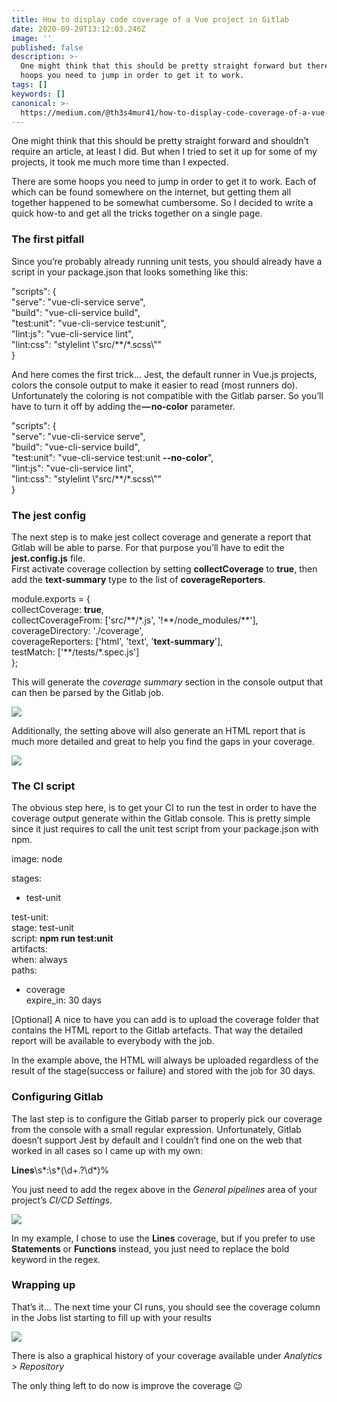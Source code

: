 ```yaml
---
title: How to display code coverage of a Vue project in Gitlab
date: 2020-09-29T13:12:03.246Z
image: ''
published: false
description: >-
  One might think that this should be pretty straight forward but there are some
  hoops you need to jump in order to get it to work.
tags: []
keywords: []
canonical: >-
  https://medium.com/@th3s4mur41/how-to-display-code-coverage-of-a-vue-project-in-gitlab-9d1510a3e794
---
```


One might think that this should be pretty straight forward and shouldn’t require an article, at least I did. But when I tried to set it up for some of my projects, it took me much more time than I expected.

There are some hoops you need to jump in order to get it to work. Each of which can be found somewhere on the internet, but getting them all together happened to be somewhat cumbersome. So I decided to write a quick how-to and get all the tricks together on a single page.

### The first pitfall

Since you’re probably already running unit tests, you should already have a script in your package.json that looks something like this:

"scripts": {  
 "serve": "vue-cli-service serve",  
 "build": "vue-cli-service build",  
 "test:unit": "vue-cli-service test:unit",  
 "lint:js": "vue-cli-service lint",  
 "lint:css": "stylelint \\"src/\*\*/\*.scss\\""  
}

And here comes the first trick… Jest, the default runner in Vue.js projects, colors the console output to make it easier to read (most runners do). Unfortunately the coloring is not compatible with the Gitlab parser. So you’ll have to turn it off by adding the **— no-color** parameter.

"scripts": {  
 "serve": "vue-cli-service serve",  
 "build": "vue-cli-service build",  
 "test:unit": "vue-cli-service test:unit **\--no-color**",  
 "lint:js": "vue-cli-service lint",  
 "lint:css": "stylelint \\"src/\*\*/\*.scss\\""  
}

### The jest config

The next step is to make jest collect coverage and generate a report that Gitlab will be able to parse. For that purpose you’ll have to edit the **jest.config.js** file.  
First activate coverage collection by setting **collectCoverage** to **true**, then add the **text-summary** type to the list of **coverageReporters**.

module.exports = {  
 collectCoverage: **true**,  
 collectCoverageFrom: \['src/\*\*/\*.js', '!\*\*/node_modules/\*\*'\],  
 coverageDirectory: './coverage',  
 coverageReporters: \['html', 'text', '**text-summary**'\],  
 testMatch: \['\*\*/tests/\*.spec.js'\]  
};

This will generate the _coverage summary_ section in the console output that can then be parsed by the Gitlab job.

![](C:\src\test\medium-export\posts\md_1712848580652\img\1__RuwG__Vb8I5voXCXJQUdyjA.png)

Additionally, the setting above will also generate an HTML report that is much more detailed and great to help you find the gaps in your coverage.

![](C:\src\test\medium-export\posts\md_1712848580652\img\1__Zf__yRYHoFIJXUqbZF0fTNQ.png)

### The CI script

The obvious step here, is to get your CI to run the test in order to have the coverage output generate within the Gitlab console. This is pretty simple since it just requires to call the unit test script from your package.json with npm.

image: node

stages:

- test-unit

test-unit:  
 stage: test-unit  
 script: **npm run test:unit**  
 artifacts:  
 when: always  
 paths:

- coverage  
  expire_in: 30 days

\[Optional\] A nice to have you can add is to upload the coverage folder that contains the HTML report to the Gitlab artefacts. That way the detailed report will be available to everybody with the job.

In the example above, the HTML will always be uploaded regardless of the result of the stage(success or failure) and stored with the job for 30 days.

### Configuring Gitlab

The last step is to configure the Gitlab parser to properly pick our coverage from the console with a small regular expression. Unfortunately, Gitlab doesn’t support Jest by default and I couldn’t find one on the web that worked in all cases so I came up with my own:

**Lines**\\s\*:\\s\*(\\d+.?\\d\*)%

You just need to add the regex above in the _General pipelines_ area of your project’s _CI/CD Settings_.

![](C:\src\test\medium-export\posts\md_1712848580652\img\1__uR__wEY2ggABNTc3Hnpg6Pw.png)

In my example, I chose to use the **Lines** coverage, but if you prefer to use **Statements** or **Functions** instead, you just need to replace the bold keyword in the regex.

### Wrapping up

That’s it… The next time your CI runs, you should see the coverage column in the Jobs list starting to fill up with your results

![](C:\src\test\medium-export\posts\md_1712848580652\img\1__98ZWHcJoJIijtzj8NG7yQQ.png)

There is also a graphical history of your coverage available under _Analytics > Repository_

The only thing left to do now is improve the coverage 😉

